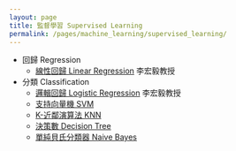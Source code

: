 ```yaml
---
layout: page
title: 監督學習 Supervised Learning
permalink: /pages/machine_learning/supervised_learning/
---
```


+ 回歸 Regression
  + [線性回歸 Linear Regression](https://www.youtube.com/watch?v=fegAeph9UaA) 李宏毅教授
+ 分類 Classification
  + [邏輯回歸 Logistic Regression](https://youtu.be/hSXFuypLukA) 李宏毅教授
  + [支持向量機 SVM]()
  + [K-近鄰演算法 KNN]()
  + [決策數 Decision Tree]()
  + [單純貝氏分類器 Naive Bayes]()